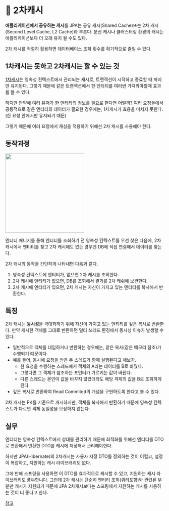 # 📖 2차캐시

**애플리케이션에서 공유하는 캐시**를 JPA는 공유 캐시(Shared Cache)또는 2차 캐시 (Second Level Cache, L2 Cache)라 부른다. 분산 캐시나 클러스터링 환경의 캐시는 애플리케이션보다 더 오래 유지 될 수도 있다.

2차 캐시를 적절히 활용하면 데이터베이스 조회 횟수를 획기적으로 줄일 수 있다.

## 1차캐시는 못하고 2차캐시는 할 수 있는 것

<a href="./1차캐시.md">1차캐시</a>는 영속성 컨텍스트에서 관리되는 캐시로, 트랜잭션이 시작하고 종료할 때 까지만 유지된다. 그렇기 때문에 같은 트랜잭션에서 한 엔티티를 여러번 가져와야할때 효과를 볼 수 있다.

하지만 만약에 여러 유저가 한 엔티티의 정보를 필요로 한다면 어떨까? 여러 요청들에서 공통적으로 같은 엔티티의 데이터가 필요한 경우에는, 1차캐시가 효용을 미치지 못한다. (한 요청 안에서만 유지되기 때문)

그렇기 때문에 여러 요청에서 캐싱을 적용하기 위해선 2차 캐시를 사용해야 한다.

## 동작과정

<img height=250px src="https://user-images.githubusercontent.com/81006587/210163173-6a691831-809f-4849-a1c2-c6c9f99ac71d.png"/>

엔티티 매니저를 통해 엔티티를 조회하기 전 영속성 컨텍스트를 우선 찾은 다음에, 2차 캐시에서 엔티티를 찾고 2차 캐시에도 없는 경우엔 DB에 직접 연결해서 데이터를 찾는다. 

2차 캐시의 동작을 간단하게 나타내면 다음과 같다.

1. 영속성 컨텍스트에 엔티티가, 없으면 2차 캐시를 조회한다.
2. 2차 캐시에 엔티티가 없으면, DB를 조회해서 결과를 2차 캐쉬에 보관한다.
3. 2차 캐시에 엔티티가 있으면, 2차 캐시는 자신이 가지고 있는 엔티티를 복사해서 반환한다.
 

## 특징

2차 캐시는 **동시성**을 극대화하기 위해 자신이 가지고 있는 엔티티를 깊은 복사로 반환한다. 만약 캐시한 객체를 그대로 반환하면 멀티 쓰레드 환경에서 동시성 이슈가 발생할 수 있다.
- 일반적으로 객체를 대입하거나 반환하는 경우에는, 얕은 복사(같은 메모리 참조)가 수행되기 떄문이다.
- 예를 들어, 동시에 요청을 받은 두 스레드가 함께 실행된다고 해보자.
    - 한 요청을 수행하는 스레드에서 객체의 A라는 데이터를 B로 바꿨다.
    - 그렇다면 그 객체가 참조하는 포인터가 가르키는 값이 바뀐다.
    - 다른 스레드는 본인이 값을 바꾸지 않았더라도 해당 객제의 값을 B로 조회하게 된다. 
- 깊은 복사로 반환하여 Read Commited의 개념을 구현하도록 한다고 볼 수 있다.

2차 캐시는 PK를 기준으로 캐시하지만, 객체를 복사해서 반환하기 때문에 영속성 컨텍스트가 다르면 객체 동일성을 보장하지 않는다.

## 실무

엔티티는 영속성 컨텍스트에서 상태를 관리하기 때문에 최적화를 위해선 엔티티를 DTO로 변환해서 변환한 DTO를 캐시에 저장해서 관리해야한다. 

하지만 JPA(Hibernate)의 2차캐시는 사용자 지정 DTO를 정의하는 것이 어렵고, 설정이 복잡하고, 지원하는 캐시 라이브러리도 없다. 

그에 반해 스프링을 사용하면 이 DTO를 효과적으로 캐시할 수 있고, 지원하는 캐시 라이브러리도 풍부합니다. 그런데 2차 캐시는 단순히 엔티티 조회(쿼리포함)와 관련된 부분만 캐시가 지원되기 때문에 JPA 2차캐시보다는 스프링에서 지원하는 캐시를 사용하는 것이 더 좋다고 한다.

<a href="https://www.inflearn.com/questions/33629/%EA%B0%95%EC%9D%98%EC%97%90%EB%8A%94-%EC%97%86%EB%8A%94-%EB%82%B4%EC%9A%A9%EC%9D%B4%EC%A7%80%EB%A7%8C-cache-%EA%B4%80%EB%A0%A8%ED%95%B4%EC%84%9C-%EC%A7%88%EB%AC%B8%EC%9D%B4-%EC%9E%88%EC%8A%B5%EB%8B%88%EB%8B%A4">참고</a>